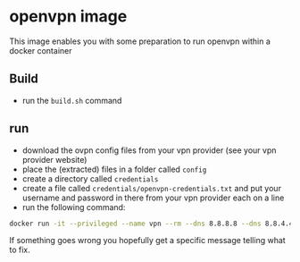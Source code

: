# openvpn image

This image enables you with some preparation to run openvpn within a docker container

## Build

* run the `build.sh` command

## run

* download the ovpn config files from your vpn provider (see your vpn provider website)
* place the (extracted) files in a folder called `config`
* create a directory called `credentials` 
* create a file called `credentials/openvpn-credentials.txt` and put your username and password in there from your vpn provider each on a line
* run the following command:

```bash
docker run -it --privileged --name vpn --rm --dns 8.8.8.8 --dns 8.8.4.4 -v $(pwd)/config:/config -v $(pwd)/credentials:/credentials ivonet/openvpn
```

If something goes wrong you hopefully get a specific message telling what to fix.

